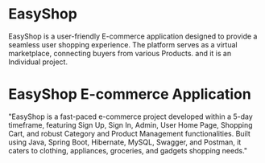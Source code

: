 # EasyShop
EasyShop is a user-friendly E-commerce application designed to provide a seamless user shopping experience. The platform serves as a virtual marketplace, connecting buyers from various Products. and it is an Individual project.
<h1>EasyShop E-commerce Application</h1>
<p>"EasyShop is a fast-paced e-commerce project developed within a 5-day timeframe, featuring Sign Up, Sign In, Admin, User Home Page, Shopping Cart, and robust Category and Product Management functionalities. Built using Java, Spring Boot, Hibernate, MySQL, Swagger, and Postman, it caters to clothing, appliances, groceries, and gadgets shopping needs."</p>


